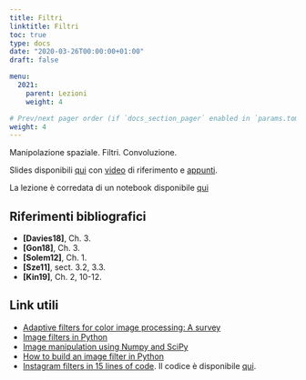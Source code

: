 ```yaml
---
title: Filtri
linktitle: Filtri
toc: true
type: docs
date: "2020-03-26T00:00:00+01:00"
draft: false

menu:
  2021:
    parent: Lezioni
    weight: 4

# Prev/next pager order (if `docs_section_pager` enabled in `params.toml`)
weight: 4
---
```


Manipolazione spaziale. Filtri. Convoluzione. 

Slides disponibili [qui](../pdf/3.Filters.pdf) con [video](https://web.microsoftstream.com/video/93ece5f0-126e-4cca-922d-551ba5e74998) di riferimento e [appunti](../pdf/l3_appunti.pdf). 

La lezione è corredata di un notebook disponibile [qui](https://github.com/gmanco/cv_notebooks/blob/master/2.Filters.ipynb)

## Riferimenti bibliografici

- **[Davies18]**, Ch. 3. 
- **[Gon18]**, Ch. 3. 
- **[Solem12]**, Ch. 1.
- **[Sze11]**, sect. 3.2, 3.3.
- **[Kin19]**, Ch. 2, 10-12.

## Link utili

- [Adaptive filters for color image processing: A survey](https://ieeexplore.ieee.org/document/7075360)
- [Image filters in Python](https://towardsdatascience.com/image-filters-in-python-26ee938e57d2)
- [Image manipulation using Numpy and SciPy](https://scipy-lectures.org/advanced/image_processing/)
- [How to build an image filter in Python](https://medium.com/@enzoftware/how-to-build-amazing-images-filters-with-python-median-filter-sobel-filter-%EF%B8%8F-%EF%B8%8F-22aeb8e2f540)
- [Instagram filters in 15 lines of code](https://www.youtube.com/watch?v=otLGDpBglEA&feature=player_embedded). Il codice è disponibile [qui](https://github.com/lukexyz/CV-Instagram-Filters/blob/master/gotham.py).  
